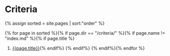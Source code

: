 # Criteria

<!-- SPDX-License-Identifier: CC0-1.0 -->
<!-- written in 2019 - 2022 by The Foundation for Public Code <info@publiccode.net> -->

{% assign sorted = site.pages | sort:"order" %}

{% for page in sorted %}{% if page.dir == "/criteria/" %}{% if page.name != "index.md" %}{% if page.title %}

1. [{{page.title}}]({{page.url}}){% endif%}    {% endif%}  {% endif%}{% endfor %}
